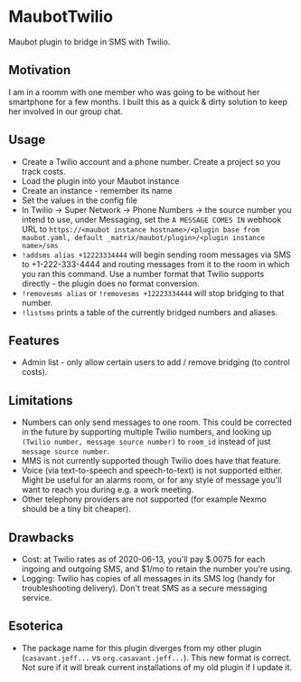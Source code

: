 # MaubotTwilio

Maubot plugin to bridge in SMS with Twilio.

## Motivation

I am in a roomm with one member who was going to be without her smartphone for a few months.  I built this as a quick & dirty solution to keep her involved in our group chat.

## Usage

* Create a Twilio account and a phone number.  Create a project so you track costs.
* Load the plugin into your Maubot instance
* Create an instance - remember its name
* Set the values in the config file
* In Twilio -> Super Network -> Phone Numbers -> the source number you intend to use, under Messaging, set the `A MESSAGE COMES IN` webhook URL to `https://<maubot instance hostname>/<plugin base from maubot.yaml, default _matrix/maubot/plugin>/<plugin instance name>/sms`
* `!addsms alias +12223334444` will begin sending room messages via SMS to +1-222-333-4444 and routing messages from it to the room in which you ran this command.  Use a number format that Twilio supports directly - the plugin does no format conversion.
* `!removesms alias` or `!removesms +12223334444` will stop bridging to that number.
* `!listsms` prints a table of the currently bridged numbers and aliases.

## Features

* Admin list - only allow certain users to add / remove bridging (to control costs).

## Limitations

* Numbers can only send messages to one room.  This could be corrected in the future by supporting multiple Twilio numbers, and looking up `(Twilio number, message source number)` to `room_id` instead of just `message source number`.
* MMS is not currently supported though Twilio does have that feature.
* Voice (via text-to-speech and speech-to-text) is not supported either.  Might be useful for an alarms room, or for any style of message you'll want to reach you during e.g. a work meeting.
* Other telephony providers are not supported (for example Nexmo should be a tiny bit cheaper).

## Drawbacks

* Cost: at Twilio rates as of 2020-06-13, you'll pay $.0075 for each ingoing and outgoing SMS, and $1/mo to retain the number you're using.
* Logging: Twilio has copies of all messages in its SMS log (handy for troubleshooting delivery).  Don't treat SMS as a secure messaging service.

## Esoterica

* The package name for this plugin diverges from my other plugin (`casavant.jeff...` vs `org.casavant.jeff...`).  This new format is correct.  Not sure if it will break current installations of my old plugin if I update it.
